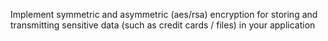 Implement symmetric and asymmetric (aes/rsa) encryption for storing and transmitting sensitive data (such as credit cards / files) in your application